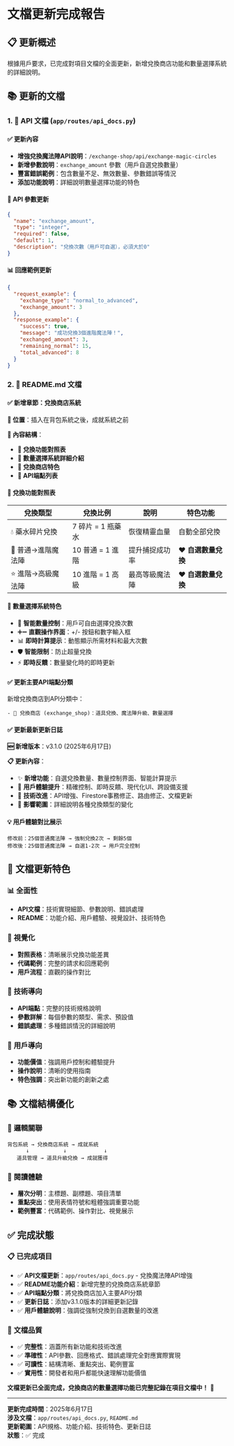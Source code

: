 # 文檔更新完成報告

## 📋 更新概述

根據用戶要求，已完成對項目文檔的全面更新，新增兌換商店功能和數量選擇系統的詳細說明。

## 📚 更新的文檔

### 1. 🔗 API 文檔 (`app/routes/api_docs.py`)

#### ✅ **更新內容**
- **增強兌換魔法陣API說明**：`/exchange-shop/api/exchange-magic-circles`
- **新增參數說明**：`exchange_amount` 參數（用戶自選兌換數量）
- **豐富錯誤範例**：包含數量不足、無效數量、參數錯誤等情況
- **添加功能說明**：詳細說明數量選擇功能的特色

#### 🔧 **API 參數更新**
```json
{
  "name": "exchange_amount",
  "type": "integer", 
  "required": false,
  "default": 1,
  "description": "兌換次數（用戶可自選），必須大於0"
}
```

#### 📊 **回應範例更新**
```json
{
  "request_example": {
    "exchange_type": "normal_to_advanced",
    "exchange_amount": 3
  },
  "response_example": {
    "success": true,
    "message": "成功兌換3個進階魔法陣！",
    "exchanged_amount": 3,
    "remaining_normal": 15,
    "total_advanced": 8
  }
}
```

### 2. 📖 README.md 文檔

#### ✅ **新增章節：兌換商店系統**

**📍 位置**：插入在背包系統之後，成就系統之前

**🎯 內容結構**：
- **💎 兌換功能對照表**
- **🎯 數量選擇系統詳細介紹**
- **🎨 兌換商店特色**
- **🔗 API端點列表**

#### 🏪 **兌換功能對照表**
| 兌換類型 | 兌換比例 | 說明 | 特色功能 |
|---------|---------|------|---------|
| 💧 藥水碎片兌換 | 7 碎片 = 1 瓶藥水 | 恢復精靈血量 | 自動全部兌換 |
| 🔮 普通→進階魔法陣 | 10 普通 = 1 進階 | 提升捕捉成功率 | ❤️ **自選數量兌換** |
| ⭐ 進階→高級魔法陣 | 10 進階 = 1 高級 | 最高等級魔法陣 | ❤️ **自選數量兌換** |

#### 🎯 **數量選擇系統特色**
- 🔢 **智能數量控制**：用戶可自由選擇兌換次數
- ➕➖ **直觀操作界面**：+/- 按鈕和數字輸入框
- 📊 **即時計算提示**：動態顯示所需材料和最大次數
- 🛡️ **智能限制**：防止超量兌換
- ⚡ **即時反饋**：數量變化時的即時更新

#### ✅ **更新主要API端點分類**
新增兌換商店到API分類中：
```
- 🏪 兌換商店 (exchange_shop)：道具兌換、魔法陣升級、數量選擇
```

#### ✅ **更新最新更新日誌**

**🆕 新增版本**：v3.1.0 (2025年6月17日)

**📋 更新內容**：
- ✨ **新增功能**：自選兌換數量、數量控制界面、智能計算提示
- 🎯 **用戶體驗提升**：精確控制、即時反饋、現代化UI、跨設備支援
- 🔧 **技術改進**：API增強、Firestore事務修正、路由修正、文檔更新
- 🚀 **影響範圍**：詳細說明各種兌換類型的變化

#### 💡 **用戶體驗對比展示**
```
修改前：25個普通魔法陣 → 強制兌換2次 → 剩餘5個
修改後：25個普通魔法陣 → 自選1-2次 → 用戶完全控制
```

## 🎯 文檔更新特色

### 📊 **全面性**
- **API文檔**：技術實現細節、參數說明、錯誤處理
- **README**：功能介紹、用戶體驗、視覺設計、技術特色

### 🎨 **視覺化**
- **對照表格**：清晰展示兌換功能差異
- **代碼範例**：完整的請求和回應範例
- **用戶流程**：直觀的操作對比

### 🔧 **技術導向**
- **API端點**：完整的技術規格說明
- **參數詳解**：每個參數的類型、需求、預設值
- **錯誤處理**：多種錯誤情況的詳細說明

### 🎯 **用戶導向**
- **功能價值**：強調用戶控制和體驗提升
- **操作說明**：清晰的使用指南
- **特色強調**：突出新功能的創新之處

## 📚 文檔結構優化

### 🔗 **邏輯關聯**
```
背包系統 → 兌換商店系統 → 成就系統
      ↓           ↓            ↓
   道具管理 → 道具升級兌換 → 成就獲得
```

### 📖 **閱讀體驗**
- **層次分明**：主標題、副標題、項目清單
- **重點突出**：使用表情符號和粗體強調重要功能
- **範例豐富**：代碼範例、操作對比、視覺展示

## ✅ 完成狀態

### 📋 **已完成項目**
- ✅ **API文檔更新**：`app/routes/api_docs.py` - 兌換魔法陣API增強
- ✅ **README功能介紹**：新增完整的兌換商店系統章節
- ✅ **API端點分類**：將兌換商店加入主要API分類
- ✅ **更新日誌**：添加v3.1.0版本的詳細更新記錄
- ✅ **用戶體驗說明**：強調從強制兌換到自選數量的改進

### 🎯 **文檔品質**
- ✅ **完整性**：涵蓋所有新功能和技術改進
- ✅ **準確性**：API參數、回應格式、錯誤處理完全對應實際實現
- ✅ **可讀性**：結構清晰、重點突出、範例豐富
- ✅ **實用性**：開發者和用戶都能快速理解功能價值

**文檔更新已全面完成，兌換商店的數量選擇功能已完整記錄在項目文檔中！** 🎉

---

**更新完成時間**：2025年6月17日  
**涉及文檔**：`app/routes/api_docs.py`, `README.md`  
**更新範圍**：API規格、功能介紹、技術特色、更新日誌  
**狀態**：✅ 完成

